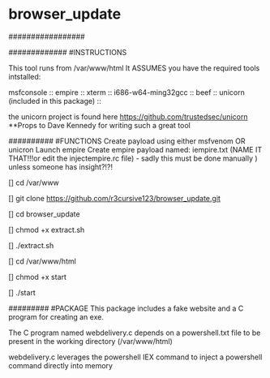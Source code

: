 # browser_update
#################


#############
#INSTRUCTIONS

This tool runs from /var/www/html
It ASSUMES you have the required tools intstalled:

msfconsole :: 
empire :: 
xterm :: 
i686-w64-ming32gcc :: 
beef :: 
unicorn (included in this package) :: 

the unicorn project is found here https://github.com/trustedsec/unicorn
**Props to Dave Kennedy for writing such a great tool

##########
#FUNCTIONS
Create payload using either msfvenom OR unicron
Launch empire
Create empire payload named: iempire.txt (NAME IT THAT!!!or edit the injectempire.rc file) - sadly this must be done manually ) unless someone has insight?!?!

[] cd /var/www

[] git clone https://github.com/r3cursive123/browser_update.git

[] cd browser_update

[] chmod +x extract.sh

[] ./extract.sh

[] cd /var/www/html

[] chmod +x start

[] ./start

#########
#PACKAGE
This package includes a fake website and a C program for creating an exe.

The C program named webdelivery.c depends on a powershell.txt file to be present in the working directory (/var/www/html)

webdelivery.c leverages the powershell IEX command to inject a powershell command directly into memory
